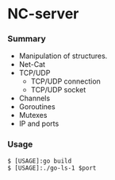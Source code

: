 # NC-server

### Summary
  - Manipulation of structures.
  - Net-Cat
  - TCP/UDP
    - TCP/UDP connection
    - TCP/UDP socket
  - Channels
  - Goroutines
  - Mutexes
  - IP and ports

### Usage

```
$ [USAGE]:go build 
$ [USAGE]:./go-ls-1 $port
```
